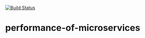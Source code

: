 [![Build Status](https://dev.azure.com/keithcully/performance_of_microservices/_apis/build/status/K-Cully.performance-of-microservices?branchName=master)](https://dev.azure.com/keithcully/performance_of_microservices/_build/latest?definitionId=5&branchName=master)

# performance-of-microservices
